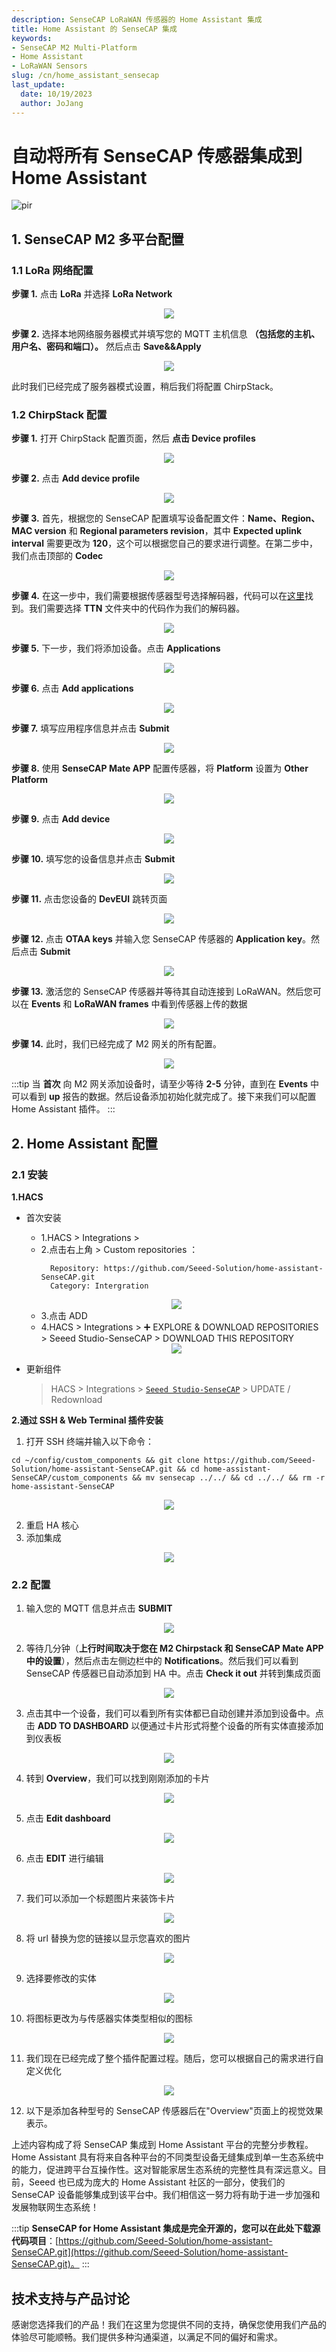 ```yaml
---
description: SenseCAP LoRaWAN 传感器的 Home Assistant 集成
title: Home Assistant 的 SenseCAP 集成
keywords:
- SenseCAP M2 Multi-Platform 
- Home Assistant
- LoRaWAN Sensors
slug: /cn/home_assistant_sensecap
last_update:
  date: 10/19/2023
  author: JoJang
---
```


# 自动将所有 SenseCAP 传感器集成到 Home Assistant

<p style={{textAlign: 'center'}}><img src="https://files.seeedstudio.com/wiki/IMAGES/SenseCAP/M2_homeassistant/overview.jpg" alt="pir" width={800} height="auto" /></p>

## 1. SenseCAP M2 多平台配置
### 1.1 LoRa 网络配置
**步骤 1.** 点击 **LoRa** 并选择 **LoRa Network**
<div align="center"><img width={800} src="https://files.seeedstudio.com/wiki/IMAGES/SenseCAP/M2_homeassistant/lora_network.png"/></div>

**步骤 2.** 选择本地网络服务器模式并填写您的 MQTT 主机信息 **（包括您的主机、用户名、密码和端口）。** 然后点击 **Save&&Apply** 
<div align="center"><img width={800} src="https://files.seeedstudio.com/wiki/IMAGES/SenseCAP/M2_homeassistant/lns.png"/></div>

此时我们已经完成了服务器模式设置，稍后我们将配置 ChirpStack。


### 1.2 ChirpStack 配置

**步骤 1.** 打开 ChirpStack 配置页面，然后 **点击 Device profiles**
<div align="center"><img width={800} src="https://files.seeedstudio.com/wiki/IMAGES/SenseCAP/M2_homeassistant/chripstack_profiles.png"/></div>

**步骤 2.** 点击 **Add device profile**
<div align="center"><img width={800} src="https://files.seeedstudio.com/wiki/IMAGES/SenseCAP/M2_homeassistant/chripstack_profiles_2.png"/></div>

**步骤 3.** 首先，根据您的 SenseCAP 配置填写设备配置文件：**Name、Region、MAC version** 和 **Regional parameters revision**，其中 **Expected uplink interval** 需要更改为 **120**，这个可以根据您自己的要求进行调整。在第二步中，我们点击顶部的 **Codec**
<div align="center"><img width={800} src="https://files.seeedstudio.com/wiki/IMAGES/SenseCAP/M2_homeassistant/chripstack_general.png"/></div>

**步骤 4.** 在这一步中，我们需要根据传感器型号选择解码器，代码可以在[这里](https://github.com/Seeed-Solution/SenseCAP-Decoder.git)找到。我们需要选择 **TTN** 文件夹中的代码作为我们的解码器。
<div align="center"><img width={800} src="https://files.seeedstudio.com/wiki/IMAGES/SenseCAP/M2_homeassistant/chirpstack_decoder.png"/></div>

**步骤 5.** 下一步，我们将添加设备。点击 **Applications**
<div align="center"><img width={600} src="https://files.seeedstudio.com/wiki/IMAGES/SenseCAP/M2_homeassistant/chirpstack_applications.png"/></div>

**步骤 6.** 点击 **Add applications**
<div align="center"><img width={800} src="https://files.seeedstudio.com/wiki/IMAGES/SenseCAP/M2_homeassistant/chirpstack_application_2.png"/></div>

**步骤 7.** 填写应用程序信息并点击 **Submit**
<div align="center"><img width={800} src="https://files.seeedstudio.com/wiki/IMAGES/SenseCAP/M2_homeassistant/chirpstack_application_3.png"/></div>

**步骤 8.** 使用 **SenseCAP Mate APP** 配置传感器，将 **Platform** 设置为 **Other Platform**
<div align="center"><img width={800} src="https://files.seeedstudio.com/wiki/IMAGES/SenseCAP/M2_homeassistant/SenseCAP_Mate.jpg"/></div>

**步骤 9.** 点击 **Add device**
<div align="center"><img width={800} src="https://files.seeedstudio.com/wiki/IMAGES/SenseCAP/M2_homeassistant/chirpstack_adddevice.png"/></div>

**步骤 10.** 填写您的设备信息并点击 **Submit**
<div align="center"><img width={800} src="https://files.seeedstudio.com/wiki/IMAGES/SenseCAP/M2_homeassistant/chirpstack_adddevice_2.png"/></div>

**步骤 11.** 点击您设备的 **DevEUI** 跳转页面
<div align="center"><img width={800} src="https://files.seeedstudio.com/wiki/IMAGES/SenseCAP/M2_homeassistant/chirpstack_adddevice_3.png"/></div>

**步骤 12.** 点击 **OTAA keys** 并输入您 SenseCAP 传感器的 **Application key**。然后点击 **Submit**
<div align="center"><img width={800} src="https://files.seeedstudio.com/wiki/IMAGES/SenseCAP/M2_homeassistant/chirpstack_appkey.png"/></div>

**步骤 13.** 激活您的 SenseCAP 传感器并等待其自动连接到 LoRaWAN。然后您可以在 **Events** 和 **LoRaWAN frames** 中看到传感器上传的数据
<div align="center"><img width={800} src="https://files.seeedstudio.com/wiki/IMAGES/SenseCAP/M2_homeassistant/chirpstack_data.png"/></div>

**步骤 14.** 此时，我们已经完成了 M2 网关的所有配置。
<div align="center"><img width={800} src="https://files.seeedstudio.com/wiki/IMAGES/SenseCAP/M2_homeassistant/chirpstack_updata.png"/></div>

:::tip
当 **首次** 向 M2 网关添加设备时，请至少等待 **2-5** 分钟，直到在 **Events** 中可以看到 **up** 报告的数据。然后设备添加初始化就完成了。接下来我们可以配置 Home Assistant 插件。
:::

## 2. Home Assistant 配置
### 2.1 安装

**1.HACS**
- 首次安装
  - 1.HACS > Integrations >
  - 2.点击右上角 > Custom repositories ： 
    ```
      Repository: https://github.com/Seeed-Solution/home-assistant-SenseCAP.git
      Category: Intergration
    ```
  <div align="center"><img width={800} src="https://files.seeedstudio.com/wiki/IMAGES/SenseCAP/M2_homeassistant/custom_repositories_2.png"/></div>  

  - 3.点击 ADD
  - 4.HACS > Integrations > ➕ EXPLORE & DOWNLOAD REPOSITORIES > Seeed Studio-SenseCAP > DOWNLOAD THIS REPOSITORY

  <div align="center"><img width={800} src="https://files.seeedstudio.com/wiki/IMAGES/SenseCAP/M2_homeassistant/custom_repositories_3.png"/></div>  


- 更新组件
    > HACS > Integrations > [`Seeed Studio-SenseCAP`](https://my.home-assistant.io/redirect/hacs_repository/?owner=Seeed-Solution&repository=https%3A%2F%2Fgithub.com%2FSeeed-Solution%2Fhome-assistant-SenseCAP.git) > UPDATE / Redownload

**2.通过 SSH & Web Terminal 插件安装**

1. 打开 SSH 终端并输入以下命令：
```
cd ~/config/custom_components && git clone https://github.com/Seeed-Solution/home-assistant-SenseCAP.git && cd home-assistant-SenseCAP/custom_components && mv sensecap ../../ && cd ../../ && rm -r home-assistant-SenseCAP
```
<div align="center"><img width={800} src="https://files.seeedstudio.com/wiki/IMAGES/SenseCAP/M2_homeassistant/Install.jpg"/></div>

2. 重启 HA 核心
3. 添加集成
<div align="center"><img width={800} src="https://files.seeedstudio.com/wiki/IMAGES/SenseCAP/M2_homeassistant/add_intergration.png"/></div>


### 2.2 配置
1. 输入您的 MQTT 信息并点击 **SUBMIT**
<div align="center"><img width={800} src="https://files.seeedstudio.com/wiki/IMAGES/SenseCAP/M2_homeassistant/config_1.png"/></div>

2. 等待几分钟（**上行时间取决于您在 M2 Chirpstack 和 SenseCAP Mate APP 中的设置**），然后点击左侧边栏中的 **Notifications**。然后我们可以看到 SenseCAP 传感器已自动添加到 HA 中。点击 **Check it out** 并转到集成页面
<div align="center"><img width={800} src="https://files.seeedstudio.com/wiki/IMAGES/SenseCAP/M2_homeassistant/config_2.png"/></div>

3. 点击其中一个设备，我们可以看到所有实体都已自动创建并添加到设备中。点击 **ADD TO DASHBOARD** 以便通过卡片形式将整个设备的所有实体直接添加到仪表板

<div align="center"><img width={800} src="https://files.seeedstudio.com/wiki/IMAGES/SenseCAP/M2_homeassistant/config_3.png"/></div>

4. 转到 **Overview**，我们可以找到刚刚添加的卡片

<div align="center"><img width={800} src="https://files.seeedstudio.com/wiki/IMAGES/SenseCAP/M2_homeassistant/config_4.png"/></div>

5. 点击 **Edit dashboard**

<div align="center"><img width={800} src="https://files.seeedstudio.com/wiki/IMAGES/SenseCAP/M2_homeassistant/config_5.png"/></div>

6. 点击 **EDIT** 进行编辑

<div align="center"><img width={800} src="https://files.seeedstudio.com/wiki/IMAGES/SenseCAP/M2_homeassistant/config_6.png"/></div>

7. 我们可以添加一个标题图片来装饰卡片

<div align="center"><img width={800} src="https://files.seeedstudio.com/wiki/IMAGES/SenseCAP/M2_homeassistant/config_7.png"/></div>

8. 将 url 替换为您的链接以显示您喜欢的图片

<div align="center"><img width={800} src="https://files.seeedstudio.com/wiki/IMAGES/SenseCAP/M2_homeassistant/config_8.png"/></div>

9. 选择要修改的实体

<div align="center"><img width={800} src="https://files.seeedstudio.com/wiki/IMAGES/SenseCAP/M2_homeassistant/config_9.png"/></div>

10. 将图标更改为与传感器实体类型相似的图标

<div align="center"><img width={800} src="https://files.seeedstudio.com/wiki/IMAGES/SenseCAP/M2_homeassistant/config_10.png"/></div>

11. 我们现在已经完成了整个插件配置过程。随后，您可以根据自己的需求进行自定义优化

<div align="center"><img width={800} src="https://files.seeedstudio.com/wiki/IMAGES/SenseCAP/M2_homeassistant/config_11.png"/></div>

12. 以下是添加各种型号的 SenseCAP 传感器后在"Overview"页面上的视觉效果表示。

上述内容构成了将 SenseCAP 集成到 Home Assistant 平台的完整分步教程。Home Assistant 具有将来自各种平台的不同类型设备无缝集成到单一生态系统中的能力，促进跨平台互操作性。这对智能家居生态系统的完整性具有深远意义。目前，Seeed 也已成为庞大的 Home Assistant 社区的一部分，使我们的 SenseCAP 设备能够集成到该平台中。我们相信这一努力将有助于进一步加强和发展物联网生态系统！

:::tip
**SenseCAP for Home Assistant 集成是完全开源的，您可以在此处下载源代码项目**：[https://github.com/Seeed-Solution/home-assistant-SenseCAP.git](https://github.com/Seeed-Solution/home-assistant-SenseCAP.git)。
:::

## 技术支持与产品讨论

感谢您选择我们的产品！我们在这里为您提供不同的支持，确保您使用我们产品的体验尽可能顺畅。我们提供多种沟通渠道，以满足不同的偏好和需求。

<div class="button_tech_support_container">
<a href="https://forum.seeedstudio.com/" class="button_forum"></a> 
<a href="https://www.seeedstudio.com/contacts" class="button_email"></a>
</div>

<div class="button_tech_support_container">
<a href="https://discord.gg/eWkprNDMU7" class="button_discord"></a> 
<a href="https://github.com/Seeed-Studio/wiki-documents/discussions/69" class="button_discussion"></a>
</div>